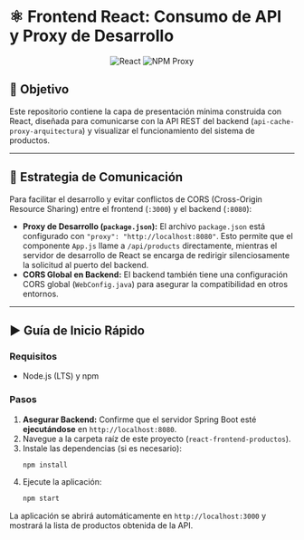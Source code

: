 # ⚛️ Frontend React: Consumo de API y Proxy de Desarrollo

<p align="center">
  <img src="[https://img.shields.io/badge/React-2024-61DAFB?logo=react&logoColor=white](https://img.shields.io/badge/React-2024-61DAFB?logo=react&logoColor=white)" alt="React"/>
  <img src="[https://img.shields.io/badge/NPM-Proxy-red](https://img.shields.io/badge/NPM-Proxy-red)" alt="NPM Proxy"/>
</p>

## 🎯 Objetivo

Este repositorio contiene la capa de presentación mínima construida con React, diseñada para comunicarse con la API REST del backend (`api-cache-proxy-arquitectura`) y visualizar el funcionamiento del sistema de productos.

---

## 🔗 Estrategia de Comunicación

Para facilitar el desarrollo y evitar conflictos de CORS (Cross-Origin Resource Sharing) entre el frontend (`:3000`) y el backend (`:8080`):

* **Proxy de Desarrollo (`package.json`):**
    El archivo `package.json` está configurado con `"proxy": "http://localhost:8080"`. Esto permite que el componente `App.js` llame a `/api/products` directamente, mientras el servidor de desarrollo de React se encarga de redirigir silenciosamente la solicitud al puerto del backend.
* **CORS Global en Backend:** El backend también tiene una configuración CORS global (`WebConfig.java`) para asegurar la compatibilidad en otros entornos.

---

## ▶️ Guía de Inicio Rápido

### Requisitos

* Node.js (LTS) y npm

### Pasos

1.  **Asegurar Backend:** Confirme que el servidor Spring Boot esté **ejecutándose** en `http://localhost:8080`.
2.  Navegue a la carpeta raíz de este proyecto (`react-frontend-productos`).
3.  Instale las dependencias (si es necesario):
    ```bash
    npm install
    ```
4.  Ejecute la aplicación:
    ```bash
    npm start
    ```

La aplicación se abrirá automáticamente en `http://localhost:3000` y mostrará la lista de productos obtenida de la API.
